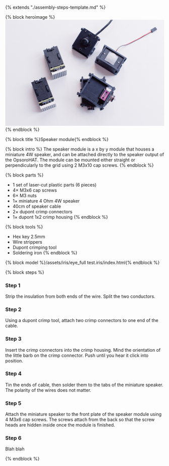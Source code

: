 {% extends "./assembly-steps-template.md" %}

{% block heroimage %}
  ![](/assets/OPSORO_WEB-5.jpg)
{% endblock %}

{% block title %}Speaker module{% endblock %}

{% block intro %}
The speaker module is a x by y module that houses a miniature 4W speaker, and
can be attached directly to the speaker output of the OpsoroHAT. The module can
be mounted either straight or perpendicularly to the grid using 2 M3x10 cap screws.
{% endblock %}

{% block parts %}
* 1 set of laser-cut plastic parts (6 pieces)
* 4&times; M3x6 cap screws
* 6&times; M3 nuts
* 1&times; miniature 4 Ohm 4W speaker
* 40cm of speaker cable
* 2&times; dupont crimp connectors
* 1&times; dupont 1x2 crimp housing
{% endblock %}

{% block tools %}
* Hex key 2.5mm
* Wire strippers
* Dupont crimping tool
* Soldering iron
{% endblock %}

{% block model %}/assets/iris/eye_full test.iris/index.html{% endblock %}

{% block steps %}
### Step 1
Strip the insulation from both ends of the wire. Split the two conductors.

### Step 2
Using a dupont crimp tool, attach two crimp connectors to one end of the cable.

### Step 3
Insert the crimp connectors into the crimp housing. Mind the orientation of the
little barb on the crimp connector. Push until you hear it click into position.

### Step 4
Tin the ends of cable, then solder them to the tabs of the miniature speaker.
The polarity of the wires does not matter.

### Step 5
Attach the miniature speaker to the front plate of the speaker module using 4
M3x6 cap screws. The screws attach from the back so that the screw heads are
hidden inside once the module is finished.

### Step 6
Blah blah 


{% endblock %}
